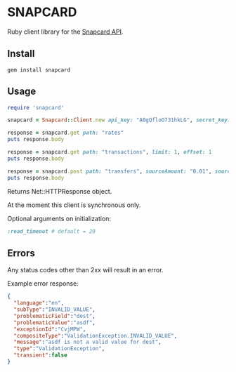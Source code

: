 SNAPCARD
========

Ruby client library for the [Snapcard API](http://wallets.docs.snapcard.io/).

Install
-------

```
gem install snapcard
```

Usage
-----

```ruby
require 'snapcard'

snapcard = Snapcard::Client.new api_key: "A0gQfloO731hkLG", secret_key: "A7zjaklHkODeFiO"

response = snapcard.get path: "rates"
puts response.body

response = snapcard.get path: "transactions", limit: 1, offset: 1
puts response.body

response = snapcard.post path: "transfers", sourceAmount: "0.01", sourceCurrency: "BTC", dest: "email:test@snapcard.io"
puts response.body
```
Returns Net::HTTPResponse object.

At the moment this client is synchronous only.

Optional arguments on initialization:
```ruby
:read_timeout # default = 20
```

Errors
------

Any status codes other than 2xx will result in an error.

Example error response:
```json
{
  "language":"en",
  "subType":"INVALID_VALUE",
  "problematicField":"dest",
  "problematicValue":"asdf",
  "exceptionId":"CvjMPW",
  "compositeType":"ValidationException.INVALID_VALUE",
  "message":"asdf is not a valid value for dest",
  "type":"ValidationException",
  "transient":false
}
```

